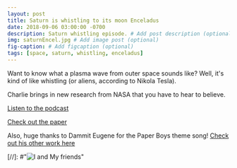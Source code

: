 ```yaml
---
layout: post
title: Saturn is whistling to its moon Enceladus
date: 2018-09-06 03:00:00 -0700
description: Saturn whistling episode. # Add post description (optional)
img: saturnEncel.jpg # Add image post (optional)
fig-caption: # Add figcaption (optional)
tags: [space, saturn, whistling, enceladus]
---
```

Want to know what a plasma wave from outer space sounds like? Well, it's kind of like whistling (or aliens, according to Nikola Tesla). 

Charlie brings in new research from NASA that you have to hear to believe. 

[Listen to the podcast](https://pinecast.com/listen/27bdfb9e-3a1d-4c20-ba4f-e579ecd7b74b.mp3?source=rss&ext=asset.mp3)

[Check out the paper](https://agupubs.onlinelibrary.wiley.com/doi/abs/10.1029/2018GL078130)

Also, huge thanks to Dammit Eugene for the Paper Boys theme song! [Check out his other work here](https://soundcloud.com/dammit-eugene/tracks)

[//]: #"![I and My friends]({{site.baseurl}}/assets/img/marsRadar.jpg)"
